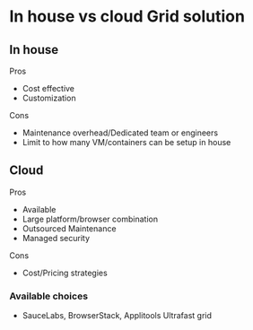 # In house vs cloud Grid solution

## In house

Pros

- Cost effective
- Customization

Cons

- Maintenance overhead/Dedicated team or engineers
- Limit to how many VM/containers can be setup in house

## Cloud

Pros

- Available
- Large platform/browser combination
- Outsourced Maintenance
- Managed security

Cons

- Cost/Pricing strategies

### Available choices

- SauceLabs, BrowserStack, Applitools Ultrafast grid
